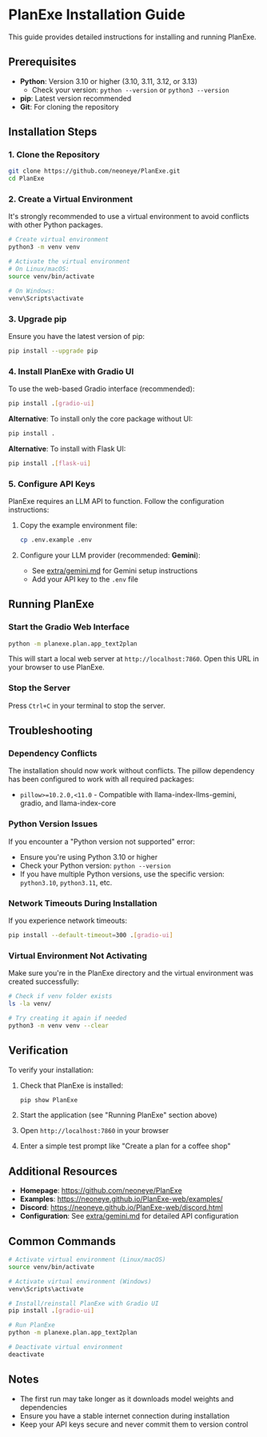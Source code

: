 # PlanExe Installation Guide

This guide provides detailed instructions for installing and running PlanExe.

## Prerequisites

- **Python**: Version 3.10 or higher (3.10, 3.11, 3.12, or 3.13)
  - Check your version: `python --version` or `python3 --version`
- **pip**: Latest version recommended
- **Git**: For cloning the repository

## Installation Steps

### 1. Clone the Repository

```bash
git clone https://github.com/neoneye/PlanExe.git
cd PlanExe
```

### 2. Create a Virtual Environment

It's strongly recommended to use a virtual environment to avoid conflicts with other Python packages.

```bash
# Create virtual environment
python3 -m venv venv

# Activate the virtual environment
# On Linux/macOS:
source venv/bin/activate

# On Windows:
venv\Scripts\activate
```

### 3. Upgrade pip

Ensure you have the latest version of pip:

```bash
pip install --upgrade pip
```

### 4. Install PlanExe with Gradio UI

To use the web-based Gradio interface (recommended):

```bash
pip install .[gradio-ui]
```

**Alternative**: To install only the core package without UI:

```bash
pip install .
```

**Alternative**: To install with Flask UI:

```bash
pip install .[flask-ui]
```

### 5. Configure API Keys

PlanExe requires an LLM API to function. Follow the configuration instructions:

1. Copy the example environment file:
   ```bash
   cp .env.example .env
   ```

2. Configure your LLM provider (recommended: **Gemini**):
   - See [extra/gemini.md](extra/gemini.md) for Gemini setup instructions
   - Add your API key to the `.env` file

## Running PlanExe

### Start the Gradio Web Interface

```bash
python -m planexe.plan.app_text2plan
```

This will start a local web server at `http://localhost:7860`. Open this URL in your browser to use PlanExe.

### Stop the Server

Press `Ctrl+C` in your terminal to stop the server.

## Troubleshooting

### Dependency Conflicts

The installation should now work without conflicts. The pillow dependency has been configured to work with all required packages:
- `pillow>=10.2.0,<11.0` - Compatible with llama-index-llms-gemini, gradio, and llama-index-core

### Python Version Issues

If you encounter a "Python version not supported" error:
- Ensure you're using Python 3.10 or higher
- Check your Python version: `python --version`
- If you have multiple Python versions, use the specific version: `python3.10`, `python3.11`, etc.

### Network Timeouts During Installation

If you experience network timeouts:
```bash
pip install --default-timeout=300 .[gradio-ui]
```

### Virtual Environment Not Activating

Make sure you're in the PlanExe directory and the virtual environment was created successfully:
```bash
# Check if venv folder exists
ls -la venv/

# Try creating it again if needed
python3 -m venv venv --clear
```

## Verification

To verify your installation:

1. Check that PlanExe is installed:
   ```bash
   pip show PlanExe
   ```

2. Start the application (see "Running PlanExe" section above)

3. Open `http://localhost:7860` in your browser

4. Enter a simple test prompt like "Create a plan for a coffee shop"

## Additional Resources

- **Homepage**: https://github.com/neoneye/PlanExe
- **Examples**: https://neoneye.github.io/PlanExe-web/examples/
- **Discord**: https://neoneye.github.io/PlanExe-web/discord.html
- **Configuration**: See [extra/gemini.md](extra/gemini.md) for detailed API configuration

## Common Commands

```bash
# Activate virtual environment (Linux/macOS)
source venv/bin/activate

# Activate virtual environment (Windows)
venv\Scripts\activate

# Install/reinstall PlanExe with Gradio UI
pip install .[gradio-ui]

# Run PlanExe
python -m planexe.plan.app_text2plan

# Deactivate virtual environment
deactivate
```

## Notes

- The first run may take longer as it downloads model weights and dependencies
- Ensure you have a stable internet connection during installation
- Keep your API keys secure and never commit them to version control
